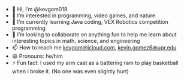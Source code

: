- 👋 Hi, I’m @kevgom018
- 👀 I’m interested in programming, video games, and nature
- 🌱 I’m currently learning Java coding, VEX Robotics competition programming
- 💞️ I’m looking to collaborate on anything fun to help me learn about interesting topics in math, science, and engineering
- 📫 How to reach me kevgom@icloud.com, kevin.gomez6@upr.edu
- 😄 Pronouns: he/him
- ⚡ Fun fact: I used my arm cast as a battering ram to play basketball when I broke it. (No one was even slightly hurt)

<!---
kevgom018/kevgom018 is a ✨ special ✨ repository because its `README.md` (this file) appears on your GitHub profile.
You can click the Preview link to take a look at your changes.
--->
